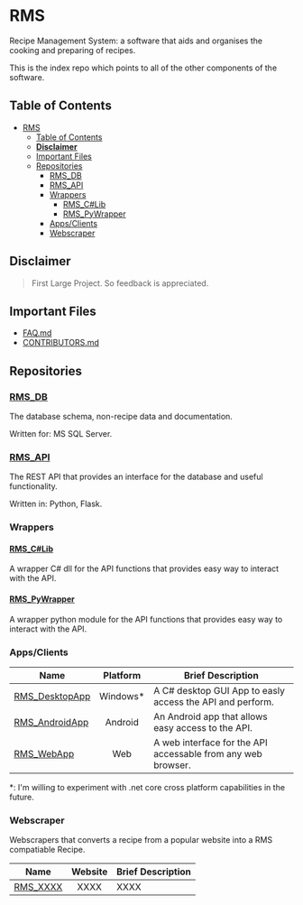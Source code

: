 # RMS

Recipe Management System: a software that aids and organises the cooking and preparing of recipes.

This is the index repo which points to all of the other components of the software.

## Table of Contents

- [RMS](#rms)
  - [Table of Contents](#table-of-contents)
  - [**Disclaimer**](#disclaimer)
  - [Important Files](#important-files)
  - [Repositories](#repositories)
    - [RMS_DB](#rms_db)
    - [RMS_API](#rms_api)
    - [Wrappers](#wrappers)
      - [RMS_C#Lib](#rms_clib)
      - [RMS_PyWrapper](#rms_pywrapper)
    - [Apps/Clients](#appsclients)
    - [Webscraper](#webscraper)

## **Disclaimer**

> First Large Project. So feedback is appreciated.

## Important Files

- [FAQ.md](FAQ.md)
- [CONTRIBUTORS.md](CONTRIBUTORS.md)

## Repositories

### [RMS_DB]

The database schema, non-recipe data and documentation.

Written for: MS SQL Server.

### [RMS_API]

The REST API that provides an interface for the database and useful functionality.

Written in: Python, Flask.

### Wrappers

#### [RMS_C#Lib]

A wrapper C# dll for the API functions that provides easy way to interact with the API.

#### [RMS_PyWrapper]

A wrapper python module for the API functions that provides easy way to interact with the API.

### Apps/Clients

| Name             | Platform | Brief Description                                            |
| ---------------- | :------: | ------------------------------------------------------------ |
| [RMS_DesktopApp] | Windows* | A C# desktop GUI App to easly access the API and perform.    |
| [RMS_AndroidApp] | Android  | An Android app that allows easy access to the API.           |
| [RMS_WebApp]     |   Web    | A web interface for the API accessable from any web browser. |

*: I'm willing to experiment with .net core cross platform capabilities in the future.

### Webscraper

Webscrapers that converts a recipe from a popular website into a RMS compatiable Recipe.

| Name       | Website | Brief Description |
| ---------- | :-----: | ----------------- |
| [RMS_XXXX] |  XXXX   | XXXX              |

[RMS_DB]:           https://github.com/TheDigitalPhoenixX/RMS_DB
[RMS_API]:          https://github.com/TheDigitalPhoenixX/RMS_API
[RMS_C#Lib]:        https://github.com/TheDigitalPhoenixX/RMS_C#Lib
[RMS_PyWrapper]:    https://github.com/TheDigitalPhoenixX/RMS_PyWrapper
[RMS_DesktopApp]:   https://github.com/TheDigitalPhoenixX/RMS_DesktopApp
[RMS_AndroidApp]:   https://github.com/TheDigitalPhoenixX/RMS_AndroidApp
[RMS_WebApp]:       https://github.com/TheDigitalPhoenixX/RMS_WebApp
[RMS_XXXX]:         https://github.com/TheDigitalPhoenixX/RMS_XXXX
